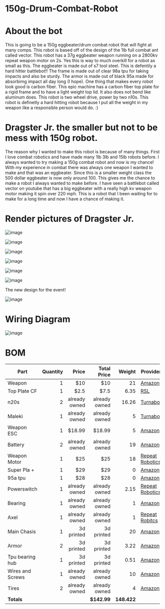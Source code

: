 # 150g-Drum-Combat-Robot

# About the bot
This is going to be a 150g eggbeater/drum combat robot that will fight at many comps. This robot is based off of the design of the 1lb full combat ant called vector. This robot has a 37g eggbeater weapon running on a 2800kv repeat weapon motor on 2s. Yes this is way to much overkill for a robot as small as this. The eggbeater is made out of s7 tool steel. This is defentily a hard hitter battlebot!! The frame is made out of clear 98a tpu for taking impacts and also be sturdy. The armor is made out of black 95a made for absorbimg impact all day long (I hope). One thing that makes every robot look good is carbon fiber. This epic machine has a carbon fiber top plate for a rigid frame and to have a light weight top lid. It also does not bend like aluminum does. This robot is two wheel drive, power by two n10s. This robot is definetly a hard hitting robot because I put all the weight in my weapon like a responsible person would do. :)

# Dragster Jr. the smaller but not to be mess with 150g robot.

The reason why I wanted to make this robot is because of many things. First I love combat robotics and have made many 1lb 3lb and 15lb robots before. I always wanted to try making a 150g combat robot and now is my chance! With my experience in combat there was always one weapon I wanted to make and that was an eggbeater. Since this is a smaller weight class the 500 dollar eggbeater is now only around 100. This gives me the chance to make a robot I always wanted to make before. I have seen a battlebot called vector on youtube that has a big eggbeater with a really high kv weapon motor making it spin over 220 mph. This is a robot that I been waiting for to make for a long time and now I have a chance of making it. 

# Render pictures of Dragster Jr. 

![image](https://github.com/user-attachments/assets/a1f608ca-3bd4-498a-984a-7387e7887e8f)

![image](https://github.com/user-attachments/assets/7fd58f4c-03b0-4315-ae00-1a6c617826dc)


![image](https://github.com/user-attachments/assets/c77ffcd9-56d6-47bc-8980-7be8095ffa10)

![image](https://github.com/user-attachments/assets/0d13174e-4579-43fc-8414-12f6ce5dd5a4)

![image](https://github.com/user-attachments/assets/411148af-95ea-4bf5-a8ec-e8e3bd7fdbf3)


![image](https://github.com/user-attachments/assets/cceeaade-4005-4aef-8ca4-60d5ed59e7a2)

The new design for the event!

![image](https://github.com/user-attachments/assets/80014670-7f76-407f-b351-923eb1538667)


# Wiring Diagram

![image](https://github.com/user-attachments/assets/2c715e26-2013-439d-b4a3-66f576b066c8)

# BOM

| Part                 | Quantity | Price        | Total Price | Weight  | Provider |
|----------------------|---------:|-------------:|------------:|--------:|----------|
| Weapon               |        1 | $10          | $10         | 21      |[Amazon](https://www.amazon.com/Titanium-Countersunk-Head-Screws-Pack/dp/B0037Y3IEQ/ref=sr_1_3?crid=279LCIGW1HHJ&dib=eyJ2IjoiMSJ9.dKit4HSUvfT6AQ3QvgBxCVcYMVUs4q_P184AqRQTOkVUZfFA8pK9dThFzk2zwzlmul-OxPJhnaGyi-6OPg61VmC0Xap0ZALsLiNEVKSTOCWuXzHhQggpa5HVuMqW62BWutUZdbZEi1EMRDe-zCRIx4Jy7NKN29vrrH6ZxZFKuj4XMSb54jmNpKhWLm3sNrFwehT8QtwnKUzWXWElH-gclXiiEC1GFNXCy_HeKXXfobg.oO1r974v4WVIu31Xuqez-M_AqDrlFUfP1cJ5OkytHNU&dib_tag=se&keywords=3mm%2Btitanium%2Bscrew&qid=1751496384&sprefix=3mm%2Btitiaum%2Bscre%2Caps%2C279&sr=8-3&th=1)   |
| Top Plate CF         |        1 | $2.5         | $7.5        |6.35   |  [RSL](https://shop.robotsmashingleague.com/products/custom-cnc-item)|
| n20s                 |        2 | already owned|already owned| 16.26   | [Turnabot](https://turnabot.com/products/high-power-n10)|
|Maleki                |        1 | already owned|already owned| 5       | [Turnabot](https://turnabot.com/products/malenki-nano-integrated-6-channel-triple-electronic-speed-controller-receiver-combo)|
| Weapon ESC           |        1 | $18.99       | $18.99      | 5       | [Amazon](https://www.amazon.com/dp/B0F8P985VQ?_encoding=UTF8&th=1)|
| Battery              |        2 |already owned |already owned| 19      |  [Amazon](https://www.amazon.com/dp/B0D2L17M8H?ref=ppx_yo2ov_dt_b_fed_asin_title)
| Weapon Motor         |        1 | $25          | $25         | 18      | [Repeat Robotics](https://repeat-robotics.com/buy/2004-direct-drive-motor-150g/) |
| Super Pla +          |        1 | $29          |  $29        | 0       | [Amazon](https://www.amazon.com/OVERTURE-Filament-Dimensional-Accuracy-Probability/dp/B0BQR8WP4S/ref=sr_1_3?crid=2X27NOMZRG5KR&dib=eyJ2IjoiMSJ9.7LPWL2RIpg-jA8NmY0zWI72zU8BsQ_6LpNAwE-lcsVSe2Uj9almcrLNtMekhWq_Hd0YggZugY3o-CGbJsNeQa1Dlpexd8j2UeRx8FeRfKwtJ30h5ItG93CHu8U8i1KH2OfNYltLYclT_qCZBOjwOEUn7lH1V6SZn_dy_Q8vP24RckRR5fBBj0EkUTxkgy3JyL36EpBvKZigGbaNJSbK73my2HuKWtkKaz2PFiIKZs7c.laF95lq3FO2jYU9_Ct_kgQy-u7cLOzlmDg1ESC6VfvQ&dib_tag=se&keywords=overture+super+pla+plus&qid=1751496572&sprefix=overture+super+pla+plus%2Caps%2C250&sr=8-3)
| 95a tpu              |        1 | $28         |  $28        | 0       | [Amazon](https://www.amazon.com/Overture-Filament-Flexible-Consumables-Dimensional/dp/B07VBKDM74/ref=sr_1_1?crid=1DL0O50SMBSJL&dib=eyJ2IjoiMSJ9.Ewrsc8t9jvotneNapKkr9I_RvLAA7lOZfHCcYxcWXykCTxmsr4lnUf2AWEQiqyM3g_gVeEUr4-fKTs9V3A9JLGebK-RANBeA3VosP0oCTGsUMJdeUhvB5qUEzCA5qIyiiUADaJtRrRGna_EbgA6izrJ_HDrFvspT3MlvhFhM9lIG7ncWJo7DKZX-z6dERvC907MK3166eEyiFf084_X2OCO-Vc9gmFlH-iA0B5yXaBE._Bb5AErfLPnOK4IL59w2y7ir6NoboQIUXeNXKGcuk-k&dib_tag=se&keywords=overture%2B95a%2Btpu&qid=1751496664&sprefix=overture%2B95a%2Btp%2Caps%2C235&sr=8-1&th=1)
| Powerswitch          |        1 |already owned |already owned| 2.15    | [Repeat Robotics](https://repeat-robotics.com/buy/fingertech-switch/) |
| Bearing              |        1 |already owned |already owned|1        | [Amazon](https://www.amazon.com/uxcell-MR115-2RS-Groove-Bearings-Double/dp/B082PS6D6P?crid=232ULCGI0II1O&dib=eyJ2IjoiMSJ9.gOGxM5MhB6O2Snjy--6wkYLAv-0jcwgg347FdNQL6H8t9miHrJ1F5uDeQgV4AZUMw1I4-VOvB35q9E57MM0Ov0OndfeGTCTmoF_-5OdzYjdtgInkqysnqoar9_i_UJA3QqNidpOguXBOFzES8DZhY9vceoVSYIv61pEg0WWw5rNRSMZ5dOfxG-ItPEclLxga-TDbFvmfUmiLL9nAjfEtLM3h3pSjFFh0boOwXccojJk.EpdOybQQYuoLHt_Mol9oW6Sjo-AdmFQjwgrxmDZbaTQ&dib_tag=se&keywords=uxcell%2B5mm%2Bbearing%2B11mm%2Bd&qid=1751040769&sprefix=uxcell%2B5mm%2Bbearing%2B11mm%2Bd%2Caps%2C146&sr=8-3&th=1)| 
| Axel                 |        1 |already owned |already owned|1        | [Repeat Robitcs](https://repeat-robotics.com/buy/axle_ant/)|
| Main Chasis          |       1  | 3d printed   | 3d printed  | 20      | [Amazon](https://www.amazon.com/PRILINE-Filament%EF%BC%8CPRILINE-Flexible-Filament%EF%BC%8C1KG-Material/dp/B074DV9JMX?crid=1PLCNZE4L27LN&dib=eyJ2IjoiMSJ9.vPG3yiFPuvPHCRMG-OrLJny0RJSqP6A8Kx671MvFLECGkCsrJjEBdIFMmwMfRQ63KXEHEkZXSg3pt0iGIo79_IjLSQogfAzH2WBfzbpnEgfwPn_4fYb-LcF4YJ_dIQbTZQdAiTFcfgVTaCcbKgAEItpLaOXriazhRcYYcS9jQx6upWzP-mIylrZxn7GzSNMcXBswSZgl1a3g9pHKiNaRk76jplwqTDiwjopy_OwQRhc.29hTvD6R4-w-8qEhoOsTP-Fb9oue26CSRiH2e-uYiN8&dib_tag=se&keywords=98a%2Btpu&qid=1751041268&sprefix=98a%2Btpu%2Caps%2C312&sr=8-3&th=1)|
| Armor                |        2 | 3d printed   | 3d printed  | 3.22    | [Amazon](https://www.amazon.com/Overture-Filament-Flexible-Consumables-Dimensional/dp/B07VDP2S3P?crid=3NITTDPRDCK51&dib=eyJ2IjoiMSJ9.AL9zRSxnKaIftbZ9jAIaha_0ZC0y_DJ_qpoe0A-5xje5JuTG28_bx7luwAozbIzwCTTbSwc28iZ2_cqY4lNjJ9DiPxeV1G-vcesnEu8Fz7VX6aIATHydzpdYX3vYzZeOflF5uUZGBQKfDN1r-vvNj8B2ziiqG9PSvZjHAP5l3IG9Ur3Snm4RIdO8Im1aeSZLv-MLTaUhdBgBoGohVZtSp3SWeOkAAP9w9Kt_KH84bCM.nSpvxMMUYWgi6aza8Oqm2hGiDPZeS5dsrq9KYUgyKFw&dib_tag=se&keywords=overture%2B95a%2Btpu&qid=1751041077&sprefix=overture%2B95a%2Btpu%2Caps%2C181&sr=8-1&th=1)|
| Tpu bearing hub      |        1 | 3d printed   | 3d printed  | 0.51    | [Amazon](https://www.amazon.com/Overture-Filament-Flexible-Consumables-Dimensional/dp/B07VDP2S3P?crid=3NITTDPRDCK51&dib=eyJ2IjoiMSJ9.AL9zRSxnKaIftbZ9jAIaha_0ZC0y_DJ_qpoe0A-5xje5JuTG28_bx7luwAozbIzwCTTbSwc28iZ2_cqY4lNjJ9DiPxeV1G-vcesnEu8Fz7VX6aIATHydzpdYX3vYzZeOflF5uUZGBQKfDN1r-vvNj8B2ziiqG9PSvZjHAP5l3IG9Ur3Snm4RIdO8Im1aeSZLv-MLTaUhdBgBoGohVZtSp3SWeOkAAP9w9Kt_KH84bCM.nSpvxMMUYWgi6aza8Oqm2hGiDPZeS5dsrq9KYUgyKFw&dib_tag=se&keywords=overture%2B95a%2Btpu&qid=1751041077&sprefix=overture%2B95a%2Btpu%2Caps%2C181&sr=8-1&th=1)      |
| Wires and Screws     |        1 |already owned |already owned| 10      | [Amazon](https://www.amazon.com/uxcell-Phillips-Self-Tapping-Screw-100pcs/dp/B0CCRSNKRT?crid=3NX1NU2AE4VU&dib=eyJ2IjoiMSJ9.IqUuMQ9KmsOAfkGNK6qlZZ--C3KrsELAJZTsnV5hQYwWJW49vBU3Vh8MeNErQww-gz2_3hST9vU7StWR4zBBmob_Khh8UX7l5zigUC22lG3Q0NO4DmxB46hfI1qcGvA6F5fc_4X-_ha-0IjQyg-g81c0rWWn0_iucb-aVP3GCCwgwgOYA0ly51RnW4swfDed8RSqXru-HSflqqAm8oaEa61J2nww2P6fFummiobwKE0.cOJN7MFnSZWqV_i2csZOnBkBczlzL1uJoI_BgOLbWmE&dib_tag=se&keywords=plastight%2Bscrews%2B3mm&qid=1751040951&sprefix=plastight%2Bscrews%2B3mm%2Caps%2C197&sr=8-10&th=1)|
| Tires                |        2 |already owned| already owned| 4       | [Amazon](https://www.amazon.com/Tires-Wheels-Axles-Sets-Accessories/dp/B09DNL56ZB?crid=295SB8F9F1BBZ&dib=eyJ2IjoiMSJ9.HRvA-qjdeZa3ZgNumUdb9vG4RMFZMLN1xOPYWsEjVabIajVLK8Xjrspa6Y2oM4eo1z-guVsG97PbbytDcojMgB4R0MOS2IaLr8-j0-QOUpveoW16xfBvToIVrajcN1eCfcK6dS45fpeVJVVuDKzwzyEus-bL0R8uW2DXJiOER8OoBp6U5cLcY9m9ScPR3Rnp6Y9NqfIzvTKpUyDPIItQxnJ9ejDNVFtHmsxEdyo_dJSEqsInQdHlhOFHi_gvAxfvLGOVvKTMdYWdrpXB0BESnNbFThkTichiG9eoQyDxI7E.UYO8iRX6G1KbWzpmGGp-BoqC8ZG9qwvh17Tyu20MLsM&dib_tag=se&keywords=mii+lego+tires&qid=1751042069&sprefix=mii+lego+tire%2Caps%2C177&sr=8-24)
| **Totals**           |          |            | **$142.99**    | **148.422** |          |
